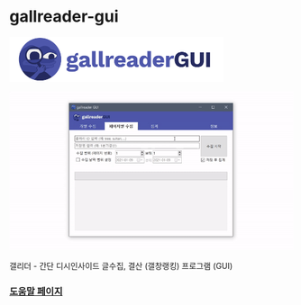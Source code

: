 # gallreader-gui
<img src="gallreadergui_logo.png" height="80">

![capture](/capture.gif)

갤리더 - 간단 디시인사이드 글수집, 결산 (갤창랭킹) 프로그램 (GUI)

### [도움말 페이지](help)
